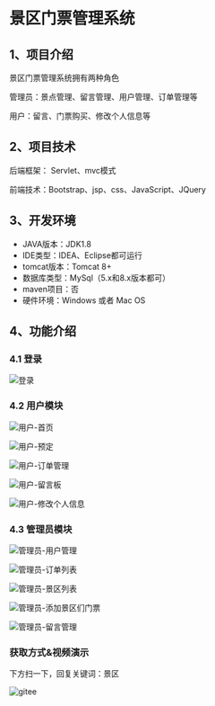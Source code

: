# 景区门票管理系统



## 1、项目介绍

景区门票管理系统拥有两种角色

管理员：景点管理、留言管理、用户管理、订单管理等

用户：留言、门票购买、修改个人信息等


## 2、项目技术

后端框架： Servlet、mvc模式

前端技术：Bootstrap、jsp、css、JavaScript、JQuery

## 3、开发环境

- JAVA版本：JDK1.8
- IDE类型：IDEA、Eclipse都可运行
- tomcat版本：Tomcat 8+
- 数据库类型：MySql（5.x和8.x版本都可） 
- maven项目：否
- 硬件环境：Windows 或者 Mac OS


## 4、功能介绍

### 4.1 登录

![登录](https://project-images-1256969109.cos.ap-chongqing.myqcloud.com/Typora-Images/202208062138886.jpg)

### 4.2 用户模块

![用户-首页](https://project-images-1256969109.cos.ap-chongqing.myqcloud.com/Typora-Images/202208062139206.jpg)

![用户-预定](https://project-images-1256969109.cos.ap-chongqing.myqcloud.com/Typora-Images/202208062139121.jpg)

![用户-订单管理](https://project-images-1256969109.cos.ap-chongqing.myqcloud.com/Typora-Images/202208062139272.jpeg)

![用户-留言板](https://project-images-1256969109.cos.ap-chongqing.myqcloud.com/Typora-Images/202208062139027.jpg)

![用户-修改个人信息](https://project-images-1256969109.cos.ap-chongqing.myqcloud.com/Typora-Images/202208062139026.jpg)

### 4.3 管理员模块

![管理员-用户管理](https://project-images-1256969109.cos.ap-chongqing.myqcloud.com/Typora-Images/202208062139143.jpg)

![管理员-订单列表](https://project-images-1256969109.cos.ap-chongqing.myqcloud.com/Typora-Images/202208062139580.jpg)

![管理员-景区列表](https://project-images-1256969109.cos.ap-chongqing.myqcloud.com/Typora-Images/202208062139297.jpg)

![管理员-添加景区们门票](https://project-images-1256969109.cos.ap-chongqing.myqcloud.com/Typora-Images/202208062139236.jpg)

![管理员-留言管理](https://project-images-1256969109.cos.ap-chongqing.myqcloud.com/Typora-Images/202208062139585.jpg)

### 获取方式&视频演示

下方扫一下，回复关键词：景区

![gitee](https://project-images-1256969109.cos.ap-chongqing.myqcloud.com/Typora-Images/202309291447341.png)
